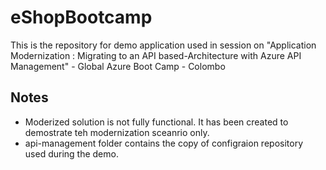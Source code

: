# eShopBootcamp
This is the repository for demo application used in session on "Application Modernization : Migrating to an API based-Architecture with Azure API Management" - Global Azure Boot Camp - Colombo

Notes
-----
- Moderized solution is not fully functional. It has been created to demostrate teh modernization sceanrio only.
- api-management folder contains the copy of configraion repository used during the demo.

